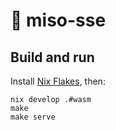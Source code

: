 # :ramen: miso-sse

## Build and run

Install [Nix Flakes](https://nixos.wiki/wiki/Flakes), then:

```
nix develop .#wasm
make
make serve
```

